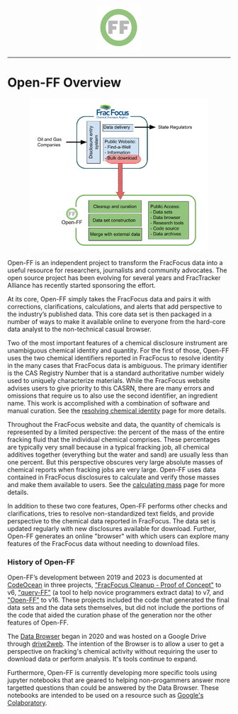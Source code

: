 <center> <img src="images/header_logo.png" width="100"/></center>
<!-- this is a test of a comment 
To do:
--->

---
# Open-FF Overview

<center> <img src="images/FF_vs_OpenFF.png" width="400"/></center>

Open-FF is an independent project to transform the FracFocus data into a useful resource for researchers, journalists and community advocates. The open source project has been evolving for several years and FracTracker Alliance has recently started sponsoring the effort.

At its core, Open-FF simply takes the FracFocus data and pairs it with corrections, clarifications, calculations, and alerts that add perspective to the industry’s published data. This core data set is then packaged in a number of ways to make it available online to everyone from the hard-core data analyst to the non-technical casual browser. 

Two of the most important features of a chemical disclosure instrument are unambiguous chemical identity and quantity.  For the first of those, Open-FF uses the two chemical identifiers reported  in FracFocus to resolve identity in the many cases that FracFocus data is ambiguous.  The primary identifier is the CAS Registry Number that is a standard authoritative number widely used to uniquely characterize materials.  While the FracFocus website advises users to give priority to this CASRN, there are many errors and omissions that require us to also use the second identifier, an ingredient name. This work is accomplished with a combination of software and manual curation.  See the [resolving chemical identity](Resolving_chemical_identity.md) page for more details.

Throughout the FracFocus website and data, the quantity of chemicals is represented by a limited perspective: the percent of the mass of the entire fracking fluid that the individual chemical comprises.  These percentages are typically very small because in a typical fracking job, all chemical additives together (everything but the water and sand) are usually less than one percent.  But this perspective obscures very large absolute masses of chemical reports when fracking jobs are very large.  Open-FF uses data contained in FracFocus disclosures to calculate and verify those masses and make them available to users.  See the [calculating mass](Calculating_mass.md) page for more details.

In addition to these two core features, Open-FF performs other checks and clarifications, tries to resolve non-standardized text fields, and provide perspective to the chemical data reported in FracFocus.  The data set is updated regularly with new disclosures available for download.  Further, Open-FF generates an online "browser" with which users can explore many features of the FracFocus data without needing to download files.

### History of Open-FF

Open-FF’s development between 2019 and 2023 is documented at [CodeOcean](https://codeocean.com/) in three projects, ["FracFocus Cleanup - Proof of Concept"](https://doi.org/10.24433/CO.8896584.v6) to v6, ["query-FF"](https://doi.org/10.24433/CO.5619215.v7) (a tool to help novice programmers extract data) to v7, and ["Open-FF"](https://doi.org/10.24433/CO.1058811.v16) to v16.  These projects included the code that generated the final data sets and the data sets themselves, but did not include the portions of the code that aided the curation phase of the generation nor the other features of Open-FF.

The [Data Browser](https://storage.googleapis.com/open-ff-browser/Open-FF_Catalog.html) began in 2020 and was hosted on a Google Drive through [drive2web](https://www.drv.tw/).  The intention of the Browser is to allow a user to get a perspective on fracking's chemical activity without requiring the user to download data or perform analysis.  It's tools continue to expand.

Furthermore, Open-FF is currently developing more specific tools using jupyter notebooks that are geared to helping non-progammers answer more targetted questions than could be answered by the Data Browser.  These notebooks are intended to be used on a resource such as [Google's Colaboratory](https://colab.google/).


<!--
### Other features
1. Links to ChemInformatics and other data sources of chemical and health/env summaries
1. Attempts to standarize and/or aggregate text fields to help searching across the whole data set
1. Cross-checking location data to verify that reported locations are consistent and flagging them when they are not.
1. An online "browser" with which users can explore many features of the FracFocus data without needing to download files. The browser lets users explore:
    - detailed chemical reports of how more than 1,300 materials are used across FracFocus
    - detailed company reports of operators - where and when they are active, their water use, their suppliers, their use of classes of known "chemicals of concern" and the frequency of their proprietary claims.
    - summaries based on state and county uses.
    - big picture summaries of the FracFocus data
    - a data dictionary for the Open-FF data set
    - an interactive chemical synonym table to help connect chemical names with their CAS numbers.
-->